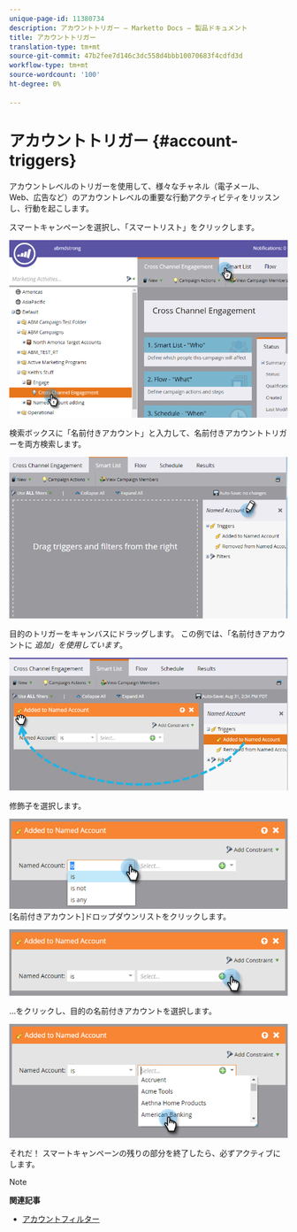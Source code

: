 ```yaml
---
unique-page-id: 11380734
description: アカウントトリガー — Marketto Docs — 製品ドキュメント
title: アカウントトリガー
translation-type: tm+mt
source-git-commit: 47b2fee7d146c3dc558d4bbb10070683f4cdfd3d
workflow-type: tm+mt
source-wordcount: '100'
ht-degree: 0%

---
```



# アカウントトリガー {#account-triggers}

アカウントレベルのトリガーを使用して、様々なチャネル（電子メール、Web、広告など）のアカウントレベルの重要な行動アクティビティをリッスンし、行動を起こします。

スマートキャンペーンを選択し、「スマートリスト」をクリックします。

![](assets/one-1.png)

検索ボックスに「名前付きアカウント」と入力して、名前付きアカウントトリガーを両方検索します。

![](assets/two-1.png)

目的のトリガーをキャンバスにドラッグします。 この例では、「名前付きアカウントに *追加」を使用しています*。

![](assets/three-1.png)

修飾子を選択します。

![](assets/four-1.png)\
[名前付きアカウント]ドロップダウンリストをクリックします。

![](assets/five-1.png)

...をクリックし、目的の名前付きアカウントを選択します。

![](assets/six-1.png)

それだ！ スマートキャンペーンの残りの部分を終了したら、必ずアクティブにします。

>[!NOTE]
>
>**関連記事**
>
>* [アカウントフィルター](account-filters.md)

>



